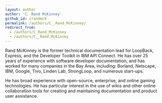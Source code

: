 ```yaml
---
layout: author
author: 'C. Rand McKinney'
github_id: crandmck
permalink: /authors/C__Rand_McKinney/
redirect_from:
  - /authors/C_Rand_McKinney
  - /authors/C__Rand_McKinney
---
```

Rand McKinney is the former technical documentation lead for LoopBack, Express, and the Developer Toolkit in IBM API Connect. He has over 25 years of experience with software developer documentation, and has worked for many companies in the Bay Area, including: Borland, Netscape, IBM, Google, Tivo, Linden Lab, StrongLoop, and numerous start-ups.

He has broad experience with open-source, enterprise, and online gaming technologies. He has particular interest in the use of wikis and other online collaboration tools for creating and maintaining documentation and product user assistance.
